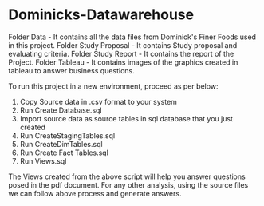 # Dominicks-Datawarehouse
Folder Data - It contains all the data files from Dominick's Finer Foods used in this project.
Folder Study Proposal - It contains Study proposal and evaluating criteria.
Folder Study Report - It contains the report of the Project.
Folder Tableau - It contains images of the graphics created in tableau to answer business questions. 


To run this project in a new environment, proceed as per below:
1. Copy Source data in .csv format to your system 
2. Run Create Database.sql
3. Import source data as source tables in sql database that you just created
4. Run CreateStagingTables.sql
5. Run CreateDimTables.sql
6. Run Create Fact Tables.sql
7. Run Views.sql

The Views created from the above script will help you answer questions posed in the pdf document. 
For any other analysis, using the source files we can follow above process and generate answers.
